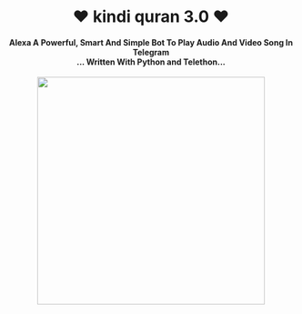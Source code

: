<h1 align="center"><b>❤️ kindi quran 3.0 ❤️</b></h1>

<h4 align="center">Alexa A Powerful, Smart And Simple Bot To Play Audio And Video Song In Telegram<br> ... Written With Python and Telethon...</h4>

<p align="center"><a href="https://t.me/NNINB"><img src="https://kindidev.com/live/photo_%D8%A7%D8%B5%D9%81%D8%B1.jpg" width="400"></a></p>
